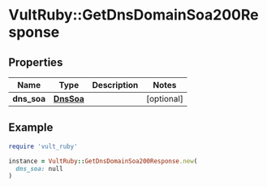 # VultRuby::GetDnsDomainSoa200Response

## Properties

| Name | Type | Description | Notes |
| ---- | ---- | ----------- | ----- |
| **dns_soa** | [**DnsSoa**](DnsSoa.md) |  | [optional] |

## Example

```ruby
require 'vult_ruby'

instance = VultRuby::GetDnsDomainSoa200Response.new(
  dns_soa: null
)
```

